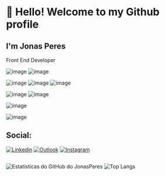 # 👋 Hello! Welcome to my Github profile

## I'm Jonas Peres

Front End Developer

![image](https://img.shields.io/badge/HTML5-E34F26?style=for-the-badge&logo=html5&logoColor=white)
![image](https://img.shields.io/badge/CSS3-1572B6?style=for-the-badge&logo=css3&logoColor=white)

![image](https://img.shields.io/badge/Vue.js-35495E?style=for-the-badge&logo=vue.js&logoColor=4FC08D)
![image](https://img.shields.io/badge/Angular-DD0031?style=for-the-badge&logo=angular&logoColor=white)
![image](https://img.shields.io/badge/React-20232A?style=for-the-badge&logo=react&logoColor=61DAFB)


![image](https://img.shields.io/badge/TypeScript-007ACC?style=for-the-badge&logo=typescript&logoColor=white)
![image](https://img.shields.io/badge/JavaScript-323330?style=for-the-badge&logo=javascript&logoColor=F7DF1E)

![image](https://img.shields.io/badge/Visual_Studio_Code-0078D4?style=for-the-badge&logo=visual%20studio%20code&logoColor=white)

![image](	https://img.shields.io/badge/GIT-E44C30?style=for-the-badge&logo=git&logoColor=white)

## Social:

[![Linkedin](https://img.shields.io/badge/-LinkedIn-blue?style=for-the-badge&logo=Linkedin&logoColor=white&link=https://www.linkedin.com/in/jonas-peres/)](https://www.linkedin.com/in/jonas-peres/)
[![Outlook](https://img.shields.io/badge/Outlook-0078D4?style=for-the-badge&logo=microsoft-outlook&logoColor=white&link=mailto:jonasperes10@hotmail.com)](mailto:jonasperes10@hotmail.com)
[![Instagram](https://img.shields.io/badge/Instagram-%23E4405F.svg?style=for-the-badge&logo=Instagram&logoColor=white&link=https://www.instagram.com/jrc_peres/)](https://www.instagram.com/jrc_peres/)

##

![Estatísticas do GitHub do JonasPeres](https://github-readme-stats.vercel.app/api?username=JonasPeres&count_private=true&show_icons=true&theme=dracula)
![Top Langs](https://github-readme-stats.vercel.app/api/top-langs/?username=JonasPeres&layout=compact&langs_count=10&theme=dracula)

##
